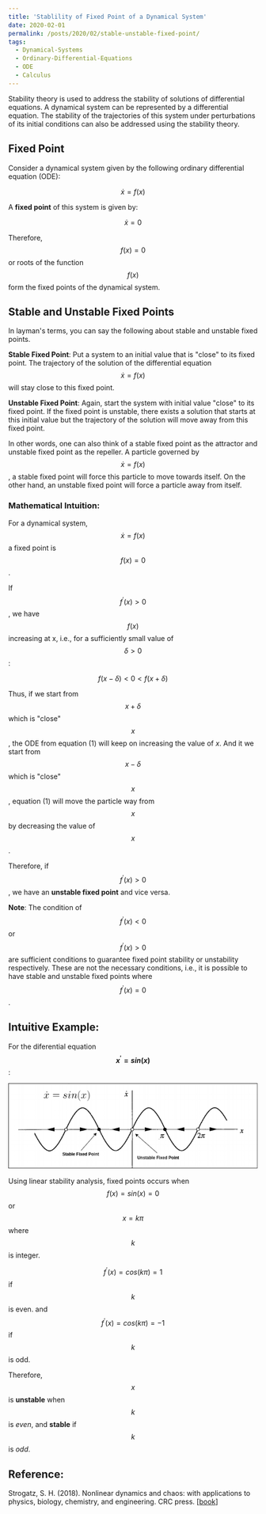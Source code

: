 ```yaml
---
title: 'Stablility of Fixed Point of a Dynamical System'
date: 2020-02-01
permalink: /posts/2020/02/stable-unstable-fixed-point/
tags:
  - Dynamical-Systems
  - Ordinary-Differential-Equations
  - ODE
  - Calculus
---
```


Stability theory is used to address the stability of solutions of differential equations. A dynamical system can be represented by a differential equation. The stability of the trajectories of this system under perturbations of its initial conditions can also be addressed using the stability theory.


## Fixed Point

Consider a dynamical system given by the following ordinary differential equation (ODE):

$$\dot x = f(x)$$

A **fixed point** of this system is given by:

$$\dot x = 0$$

Therefore, $$f(x) = 0$$ or roots of the function $$f(x)$$ form the fixed points of the dynamical system.

## Stable and Unstable Fixed Points

In layman's terms, you can say the following about stable and unstable fixed points.

**Stable Fixed Point**: Put a system to an initial value that is "close" to its fixed point. The trajectory of the solution of the differential equation $$\dot x = f(x)$$ will stay close to this fixed point.

**Unstable Fixed Point**: Again, start the system with initial value "close" to its fixed point. If the fixed point is unstable, there exists a solution that starts at this initial value but the trajectory of the solution will move away from this fixed point.


In other words, one can also think of a stable fixed point as the attractor and unstable fixed point as the repeller. A particle governed by $$\dot x = f(x)$$, a stable fixed point will force this particle to move towards itself. On the other hand, an unstable fixed point will force a particle away from itself.

### Mathematical Intuition:

For a dynamical system, $$\dot x = f(x)$$ a fixed point is $$f(x) = 0$$.

If $$f^{\prime}(x) > 0$$, we have $$f(x)$$ increasing at x, i.e., for a sufficiently small value of $$\delta > 0$$: 

$$f(x - \delta) < 0 < f(x + \delta)$$

Thus, if we start from $$x+\delta$$ which is "close" $$x$$, the ODE from equation (1) will keep on increasing the value of $x$. And it we start from $$x-\delta$$ which is "close" $$x$$, equation (1) will move the particle way from $$x$$ by decreasing the value of $$x$$.

Therefore, if $$f^{\prime} (x)>0$$, we have an **unstable fixed point** and vice versa.

**Note**: The condition of $$f^{\prime} (x) < 0$$ or $$f^{\prime} (x) > 0$$ are sufficient conditions to guarantee fixed point stability or unstability respectively. These are not the necessary conditions, i.e., it is possible to have stable and unstable fixed points where $$f^{\prime} (x) = 0$$.

## Intuitive Example:

For the diferential equation **$$x^{\prime} = sin(x)$$**:

<img src="/images/sin_x_feb2020.png" alt="Stable and Unstable fixed points on $$x=sin(x)$$"/>

Using linear stability analysis, fixed points occurs when $$f(x)=sin(x)=0$$ or $$x=kπ$$ where $$k$$ is integer.

$$f^{\prime}(x)=cos(kπ)=1$$ if $$k$$ is even. and $$f^{\prime}(x)=cos(kπ)=−1$$ if $$k$$ is odd.

Therefore, $$x$$ is **unstable** when $$k$$ is *even*, and **stable** if $$k$$ is *odd*.




## Reference:

Strogatz, S. H. (2018). Nonlinear dynamics and chaos: with applications to physics, biology, chemistry, and engineering. CRC press. [[book](http://www.hds.bme.hu/~fhegedus/Strogatz%20-%20Nonlinear%20Dynamics%20and%20Chaos.pdf)]









